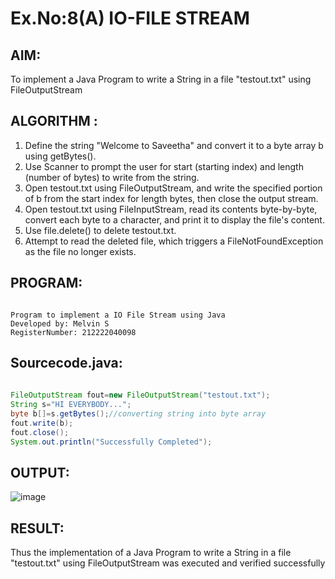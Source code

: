 # Ex.No:8(A) IO-FILE STREAM
## AIM:
To implement a Java Program to write a String in a file "testout.txt" using FileOutputStream

## ALGORITHM :
1.  Define the string "Welcome to Saveetha" and convert it to a byte array b using getBytes().
2.	Use Scanner to prompt the user for start (starting index) and length (number of bytes) to write from the string.
3.	Open testout.txt using FileOutputStream, and write the specified portion of b from the start index for length bytes, then close the output stream.
4.	Open testout.txt using FileInputStream, read its contents byte-by-byte, convert each byte to a character, and print it to display the file's content.
5.	Use file.delete() to delete testout.txt.
6.	Attempt to read the deleted file, which triggers a FileNotFoundException as the file no longer exists.


## PROGRAM:
 ```

Program to implement a IO File Stream using Java
Developed by: Melvin S
RegisterNumber: 212222040098

```

## Sourcecode.java:
```java
   
FileOutputStream fout=new FileOutputStream("testout.txt");    
String s="HI EVERYBODY...";    
byte b[]=s.getBytes();//converting string into byte array    
fout.write(b);    
fout.close();    
System.out.println("Successfully Completed");
```

## OUTPUT:

![image](https://github.com/user-attachments/assets/356bba2f-e08e-48f6-b4bf-1ff5c7349095)

## RESULT:
Thus the implementation of a Java Program to write a String in a file "testout.txt" using FileOutputStream was executed and verified successfully
